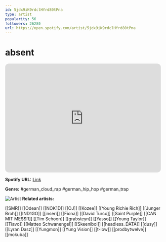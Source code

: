 ```yaml
---
id: 5jdx9iK9rdclHYrd80tPna
type: artist
popularity: 56
followers: 26280
url: https://open.spotify.com/artist/5jdx9iK9rdclHYrd80tPna
---
```

# absent

<iframe style="border-radius:12px" src="https://open.spotify.com/embed/artist/5jdx9iK9rdclHYrd80tPna" width="100%" height="352" frameBorder="0" allowfullscreen="" allow="autoplay; clipboard-write; encrypted-media; fullscreen; picture-in-picture" loading="lazy"></iframe>

**Spotify URL:** [Link](https://open.spotify.com/artist/5jdx9iK9rdclHYrd80tPna)

**Genre:**  #german_cloud_rap #german_hip_hop #german_trap

![Artist](https://i.scdn.co/image/ab6761610000e5eb146321dc46d8fd9f69509210)
**Related artists:**

[[SMR]]
[[Odean]]
[[NOK1D]]
[[OJ]]
[[Kozee]]
[[Young Richie Rich]]
[[Junger Broh]]
[[IND1GO]]
[[inseri]]
[[Fiona]]
[[David Turco]]
[[Saint Purple]]
[[CAN MIT ME$$R]]
[[Tim Schoon]]
[[grabsteyn]]
[[Yasso]]
[[Young Taylor]]
[[Tiavo]]
[[Matteo Schwanengel]]
[[Skeeniboi]]
[[headless_DATA]]
[[dusy]]
[[Lyran Dasz]]
[[Yungmon]]
[[Yung Vision]]
[[t-low]]
[[prodbytwelve]]
[[mokuba]]

